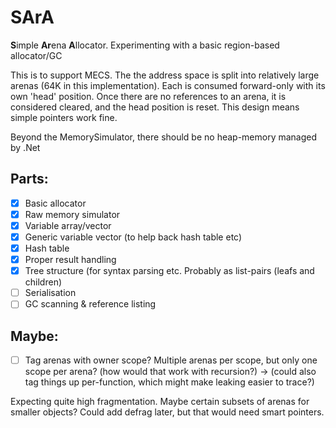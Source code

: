 # SArA
**S**imple **Ar**ena **A**llocator.
Experimenting with a basic region-based allocator/GC

This is to support MECS. The the address space is split into relatively large arenas (64K in this implementation).
Each is consumed forward-only with its own 'head' position.
Once there are no references to an arena, it is considered cleared, and the head position is reset.
This design means simple pointers work fine.

Beyond the MemorySimulator, there should be no heap-memory managed by .Net

## Parts:
* [x] Basic allocator
* [x] Raw memory simulator
* [x] Variable array/vector
* [x] Generic variable vector (to help back hash table etc)
* [x] Hash table
* [x] Proper result handling
* [x] Tree structure (for syntax parsing etc. Probably as list-pairs (leafs and children)
* [ ] Serialisation
* [ ] GC scanning & reference listing

## Maybe:
* [ ] Tag arenas with owner scope? Multiple arenas per scope, but only one scope per arena? (how would that work with recursion?)
      -> (could also tag things up per-function, which might make leaking easier to trace?)

Expecting quite high fragmentation. Maybe certain subsets of arenas for smaller objects? Could add defrag later, but that would need smart pointers.